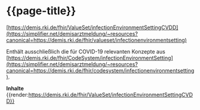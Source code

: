 # {{page-title}} 
[https://demis.rki.de/fhir/ValueSet/infectionEnvironmentSettingCVDD](https://simplifier.net/demisarztmeldung/~resources?canonical=https://demis.rki.de/fhir/valueset/infectionenvironmentsetting)   

Enthält ausschließlich die für COVID-19 relevanten Konzepte aus [https://demis.rki.de/fhir/CodeSystem/infectionEnvironmentSetting](https://simplifier.net/demisarztmeldung/~resources?canonical=https://demis.rki.de/fhir/codesystem/infectionenvironmentsetting).

**Inhalte**
{{render:https://demis.rki.de/fhir/ValueSet/infectionEnvironmentSettingCVDD}}